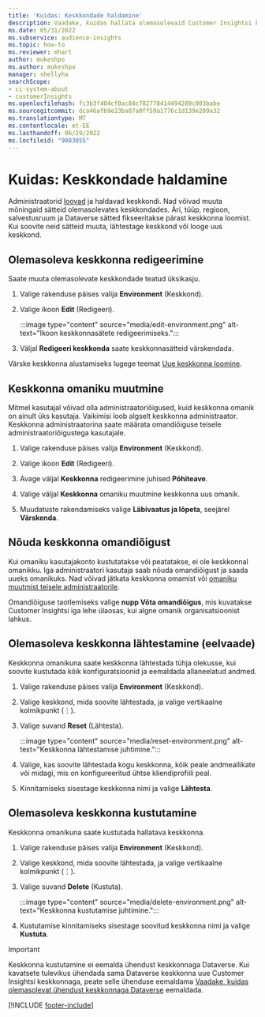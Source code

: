 ```yaml
---
title: 'Kuidas: Keskkondade haldamine'
description: Vaadake, kuidas hallata olemasolevaid Customer Insightsi keskkondi administraatorina."
ms.date: 05/31/2022
ms.subservice: audience-insights
ms.topic: how-to
ms.reviewer: mhart
author: mukeshpo
ms.author: mukeshpo
manager: shellyha
searchScope:
- ci-system-about
- customerInsights
ms.openlocfilehash: fc3b3f404cf0ac84c782778414494289c803babe
ms.sourcegitcommit: dca46afb9e23ba87a0ff59a1776c1d139e209a32
ms.translationtype: MT
ms.contentlocale: et-EE
ms.lasthandoff: 06/29/2022
ms.locfileid: "9083055"
---
```

# <a name="how-to-manage-environments"></a>Kuidas: Keskkondade haldamine

Administraatorid [loovad](create-environment.md) ja haldavad keskkondi. Nad võivad muuta mõningaid sätteid olemasolevates keskkondades. Äri, tüüp, regioon, salvestusruum ja Dataverse sätted fikseeritakse pärast keskkonna loomist. Kui soovite neid sätteid muuta, lähtestage keskkond või looge uus keskkond.

## <a name="edit-an-existing-environment"></a>Olemasoleva keskkonna redigeerimine

Saate muuta olemasolevate keskkondade teatud üksikasju.

1. Valige rakenduse päises valija **Environment** (Keskkond).

1. Valige ikoon **Edit** (Redigeeri).

   :::image type="content" source="media/edit-environment.png" alt-text="Ikoon keskkonnasätete redigeerimiseks.":::

1. Väljal **Redigeeri keskkonda** saate keskkonnasätteid värskendada.

Värske keskkonna alustamiseks lugege teemat [Uue keskkonna loomine](create-environment.md).

## <a name="change-the-owner-of-an-environment"></a>Keskkonna omaniku muutmine

Mitmel kasutajal võivad olla administraatoriõigused, kuid keskkonna omanik on ainult üks kasutaja. Vaikimisi loob algselt keskkonna administraator. Keskkonna administraatorina saate määrata omandiõiguse teisele administraatoriõigustega kasutajale.

1. Valige rakenduse päises valija **Environment** (Keskkond).

1. Valige ikoon **Edit** (Redigeeri).

1. Avage väljal **Keskkonna** redigeerimine juhised **Põhiteave**.

1. Valige väljal **Keskkonna** omaniku muutmine keskkonna uus omanik.  

1. Muudatuste rakendamiseks valige **Läbivaatus ja lõpeta**, seejärel **Värskenda**.

## <a name="claim-ownership-of-an-environment"></a>Nõuda keskkonna omandiõigust

Kui omaniku kasutajakonto kustutatakse või peatatakse, ei ole keskkonnal omanikku. Iga administraatori kasutaja saab nõuda omandiõigust ja saada uueks omanikuks. Nad võivad jätkata keskkonna omamist või [omaniku muutmist teisele administraatorile](#change-the-owner-of-an-environment).

Omandiõiguse taotlemiseks valige **nupp Võta omandiõigus**, mis kuvatakse Customer Insightsi iga lehe ülaosas, kui algne omanik organisatsioonist lahkus.

## <a name="reset-an-existing-environment-preview"></a>Olemasoleva keskkonna lähtestamine (eelvaade)

Keskkonna omanikuna saate keskkonna lähtestada tühja olekusse, kui soovite kustutada kõik konfiguratsioonid ja eemaldada allaneelatud andmed.

1. Valige rakenduse päises valija **Environment** (Keskkond).

1. Valige keskkond, mida soovite lähtestada, ja valige vertikaalne kolmikpunkt (&vellip;).

1. Valige suvand **Reset** (Lähtesta).

   :::image type="content" source="media/reset-environment.png" alt-text="Keskkonna lähtestamise juhtimine.":::

1. Valige, kas soovite lähtestada kogu keskkonna, kõik peale andmeallikate või midagi, mis on konfigureeritud ühtse kliendiprofiili peal.

1. Kinnitamiseks sisestage keskkonna nimi ja valige **Lähtesta**.

## <a name="delete-an-existing-environment"></a>Olemasoleva keskkonna kustutamine

Keskkonna omanikuna saate kustutada hallatava keskkonna.

1. Valige rakenduse päises valija **Environment** (Keskkond).

1. Valige keskkond, mida soovite lähtestada, ja valige vertikaalne kolmikpunkt (&vellip;). 

1. Valige suvand **Delete** (Kustuta).

   :::image type="content" source="media/delete-environment.png" alt-text="Keskkonna kustutamise juhtimine.":::

1. Kustutamise kinnitamiseks sisestage soovitud keskkonna nimi ja valige **Kustuta**.

> [!IMPORTANT]
> Keskkonna kustutamine ei eemalda ühendust keskkonnaga Dataverse. Kui kavatsete tulevikus ühendada sama Dataverse keskkonna uue Customer Insightsi keskkonnaga, peate selle ühenduse eemaldama [Vaadake, kuidas olemasolevat ühendust keskkonnaga Dataverse](customer-insights-dataverse.md#remove-an-existing-connection-to-a-dataverse-environment) eemaldada.

[!INCLUDE [footer-include](includes/footer-banner.md)]
